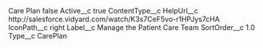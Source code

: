 <?xml version="1.0" encoding="UTF-8"?>
<CustomMetadata xmlns="http://soap.sforce.com/2006/04/metadata" xmlns:xsi="http://www.w3.org/2001/XMLSchema-instance" xmlns:xsd="http://www.w3.org/2001/XMLSchema">
    <label>Care Plan</label>
    <protected>false</protected>
    <values>
        <field>Active__c</field>
        <value xsi:type="xsd:boolean">true</value>
    </values>
    <values>
        <field>ContentType__c</field>
        <value xsi:nil="true"/>
    </values>
    <values>
        <field>HelpUrl__c</field>
        <value xsi:type="xsd:string">http://salesforce.vidyard.com/watch/K3s7CeF5vo-r1HPJys7cHA</value>
    </values>
    <values>
        <field>IconPath__c</field>
        <value xsi:type="xsd:string">right</value>
    </values>
    <values>
        <field>Label__c</field>
        <value xsi:type="xsd:string">Manage the Patient Care Team</value>
    </values>
    <values>
        <field>SortOrder__c</field>
        <value xsi:type="xsd:double">1.0</value>
    </values>
    <values>
        <field>Type__c</field>
        <value xsi:type="xsd:string">CarePlan</value>
    </values>
</CustomMetadata>
